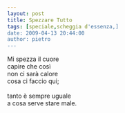 ```yaml
---
layout: post
title: Spezzare Tutto
tags: [speciale,scheggia d'essenza,]
date: 2009-04-13 20:44:00
author: pietro
---
```

Mi spezza il cuore<br/>capire che così<br/>non ci sarà calore<br/>cosa ci faccio qui;<br/><br/>tanto è sempre uguale<br/>a cosa serve stare male.
